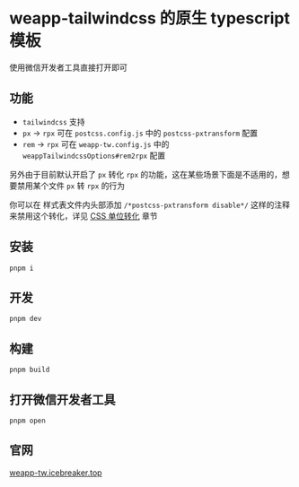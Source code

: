 # weapp-tailwindcss 的原生 typescript 模板

使用微信开发者工具直接打开即可

## 功能

- `tailwindcss` 支持
- `px` -> `rpx` 可在 `postcss.config.js` 中的 `postcss-pxtransform` 配置
- `rem` -> `rpx` 可在 `weapp-tw.config.js` 中的 `weappTailwindcssOptions#rem2rpx` 配置

另外由于目前默认开启了 `px` 转化 `rpx` 的功能，这在某些场景下面是不适用的，想要禁用某个文件 `px` 转 `rpx` 的行为

你可以在 样式表文件内头部添加 `/*postcss-pxtransform disable*/` 这样的注释来禁用这个转化，详见 [CSS 单位转化](https://weapp-tw.icebreaker.top/docs/quick-start/css-unit-transform) 章节

## 安装

`pnpm i`

## 开发

`pnpm dev`

## 构建

`pnpm build`

## 打开微信开发者工具

`pnpm open`

## 官网

[weapp-tw.icebreaker.top](https://weapp-tw.icebreaker.top)
